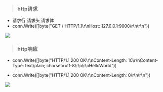 > ### http请求

* 请求行 请求头 请求体
* conn.Write([]byte("GET / HTTP/1.1\r\nHost: 127.0.0.1:9000\r\n\r\n"))

![](https://box.kancloud.cn/1df39889c70a018ec633e9a601897e18_703x387.jpg)

> ### http响应

* conn.Write([]byte("HTTP/1.1 200 OK\r\nContent-Length: 10\r\nContent-Type: text/plain; charset=utf-8\r\n\r\nHelloWorld"))

* conn.Write([]byte("HTTP/1.1 200 OK\r\nContent-Length: 0\r\n\r\n"))

![](https://box.kancloud.cn/b7c5b733fc8b0bec95e25bb0e95aef2c_726x329.jpg)